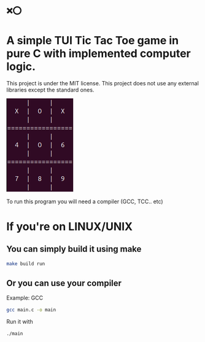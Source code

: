 ## ❌⭕️
# A simple TUI Tic Tac Toe game in pure C with implemented computer logic.
This project is under the MIT license.
This project does not use any external libraries except the standard ones.

![App Screenshot](preview/image.png)


To run this program you will need a compiler (GCC, TCC.. etc)

# If you're on LINUX/UNIX
## You can simply build it using make
```bash
make build run
```
## Or you can use your compiler
Example: GCC
```bash
gcc main.c -o main
```

Run it with
```bash
./main
```
